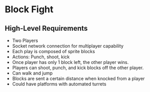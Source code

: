 # Block Fight

## High-Level Requirements

- Two Players
- Socket network connection for multiplayer capability
- Each play is composed of sprite blocks
- Actions: Punch, shoot, kick
- Once player has only 1 block left, the other player wins.
- Players can shoot, punch, and kick blocks off the other player.
- Can walk and jump
- Blocks are sent a certain distance when knocked from a player
- Could have platforms with automated turrets
